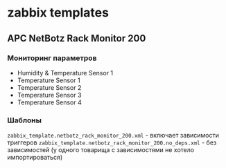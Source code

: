 # zabbix templates

## APC NetBotz Rack Monitor 200

### Мониторинг параметров
+ Humidity & Temperature Sensor 1
+ Temperature Sensor 1 
+ Temperature Sensor 2 
+ Temperature Sensor 3 
+ Temperature Sensor 4 

### Шаблоны
`zabbix_template.netbotz_rack_monitor_200.xml` - включает зависимости триггеров
`zabbix_template.netbotz_rack_monitor_200.no_deps.xml` - без зависимостей (у одного товарища с зависимостями не хотело импортироваться)

